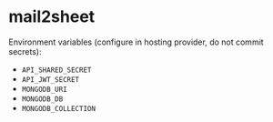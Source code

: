 # mail2sheet

Environment variables (configure in hosting provider, do not commit secrets):

- `API_SHARED_SECRET`
- `API_JWT_SECRET`
- `MONGODB_URI`
- `MONGODB_DB`
- `MONGODB_COLLECTION`